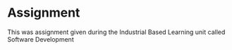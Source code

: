# Assignment
This was assignment given during the Industrial Based Learning unit called Software Development

